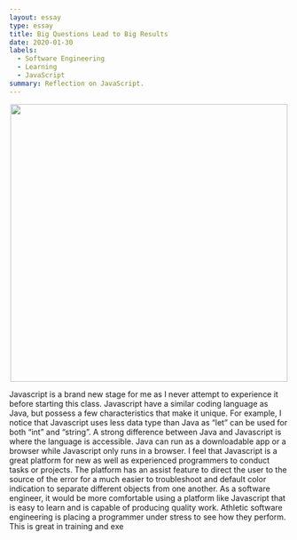 ```yaml
---
layout: essay
type: essay
title: Big Questions Lead to Big Results
date: 2020-01-30
labels:
  - Software Engineering
  - Learning
  - JavaScript
summary: Reflection on JavaScript.
---
```

<p align='center'>  
<img src='https://miro.medium.com/max/1366/1*LyZcwuLWv2FArOumCxobpA.png' width='500'/>
</p>
	Javascript is a brand new stage for me as I never attempt to experience it before starting this class. Javascript have a similar coding language as Java, but possess a few characteristics that make it unique. For example, I notice that Javascript uses less data type than Java as “let” can be used for both “int” and “string”. A strong difference between Java and Javascript is where the language is accessible. Java can run as a downloadable app or a browser while Javascript only runs in a browser. I feel that Javascript is a great platform for new as well as experienced programmers to conduct tasks or projects. The platform has an assist feature to direct the user to the source of the error for a much easier to troubleshoot and default color indication to separate different objects from one another. As a software engineer, it would be more comfortable using a platform like Javascript that is easy to learn and is capable of producing quality work. 
	Athletic software engineering is placing a programmer under stress to see how they perform. This is great in training and exe
